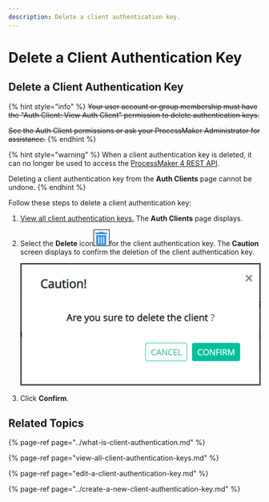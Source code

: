 ```yaml
---
description: Delete a client authentication key.
---
```


# Delete a Client Authentication Key

## Delete a Client Authentication Key

{% hint style="info" %}
~~Your user account or group membership must have the "Auth Client: View Auth Client" permission to delete authentication keys.~~

~~See the Auth Client permissions or ask your ProcessMaker Administrator for assistance.~~
{% endhint %}

{% hint style="warning" %}
When a client authentication key is deleted, it can no longer be used to access the [ProcessMaker 4 REST API](https://develop-demo.bpm4.qa.processmaker.net/api/documentation).

Deleting a client authentication key from the **Auth Clients** page cannot be undone.
{% endhint %}

Follow these steps to delete a client authentication key:

1. [View all client authentication keys.](view-all-client-authentication-keys.md#view-all-scripts) The **Auth Clients** page displays.
2. Select the **Delete** icon![](../../../.gitbook/assets/trash-icon-process-modeler-processes.png)for the client authentication key. The **Caution** screen displays to confirm the deletion of the client authentication key.  

   ![](../../../.gitbook/assets/caution-remove-client-authentication-key-admin.png)

3. Click **Confirm**.

## Related Topics

{% page-ref page="../what-is-client-authentication.md" %}

{% page-ref page="view-all-client-authentication-keys.md" %}

{% page-ref page="edit-a-client-authentication-key.md" %}

{% page-ref page="../create-a-new-client-authentication-key.md" %}

